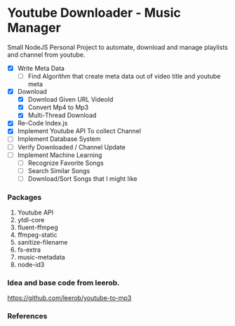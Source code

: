 # Youtube Downloader - Music Manager
Small NodeJS Personal Project to automate, download and manage playlists and channel from youtube.
 
* [x] Write Meta Data
    * [ ] Find Algorithm that create meta data out of video title and youtube meta
* [x] Download
    * [x] Download Given URL VideoId
    * [x] Convert Mp4 to Mp3
    * [x] Multi-Thread Download
* [x] Re-Code Index.js
* [x] Implement Youtube API To collect Channel
* [ ] Implement Database System
* [ ] Verify Downloaded / Channel Update
* [ ] Implement Machine Learning
    * [ ] Recognize Favorite Songs
    * [ ] Search Similar Songs
    * [ ] Download/Sort Songs that I might like

### Packages
1. Youtube API
2. ytdl-core
3. fluent-ffmpeg
4. ffmpeg-static
5. sanitize-filename
6. fs-extra
7. music-metadata
8. node-id3

### Idea and base code from leerob.
https://github.com/leerob/youtube-to-mp3

### References
